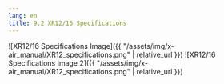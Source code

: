 ```yaml
---
lang: en
title: 9.2 XR12/16 Specifications
---
```

![XR12/16 Specifications Image]({{ "/assets/img/x-air_manual/XR12_specifications.png" | relative_url }})
![XR12/16 Specifications Image 2]({{ "/assets/img/x-air_manual/XR12_specifications.png" | relative_url }})
